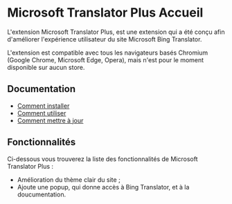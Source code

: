 # Microsoft Translator Plus Accueil

L'extension Microsoft Translator Plus, est une extension qui a été conçu afin d'améliorer l'expérience utilisateur du site Microsoft Bing Translator.

L'extension est compatible avec tous les navigateurs basés Chromium (Google Chrome, Microsoft Edge, Opera), mais n'est pour le moment disponible sur aucun store.

## Documentation
- [Comment installer](/microsoft-translator-extension/fr/docs/how-to-install)
- [Comment utiliser](/microsoft-translator-extension/fr/docs/how-to-use)
- [Comment mettre à jour](/microsoft-translator-extension/fr/docs/how-to-update)

## Fonctionnalités
Ci-dessous vous trouverez la liste des fonctionnalités de Microsoft Translator Plus :
- Amélioration du thème clair du site ;
- Ajoute une popup, qui donne accès à Bing Translator, et à la doucumentation.
